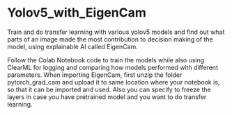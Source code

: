 # Yolov5_with_EigenCam
Train and do transfer learning with various yolov5 models and find out what parts of an image made the most contribution to decision making of the model, using explainable AI called EigenCam.

Follow the Colab Notebook code to train the models while also using ClearML for logging and comparing how models performed with different parameters.
When importing EigenCam, first unzip the folder pytorch_grad_cam and upload it to same location where your notebook is, so that it can be imported and used.
Also you can specify to freeze the layers in case you have pretrained model and you want to do transfer learning.
